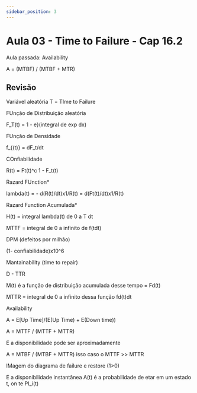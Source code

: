```yaml
---
sidebar_position: 3
---
```


# Aula 03 - Time to Failure - Cap 16.2

Aula passada: Availability 

A = (MTBF) / (MTBF + MTR)

## Revisão

Variável aleatória T = TIme to Failure

FUnção de Distribuição aleatória

F_T(t) = 1 - e}(integral de exp dx)

FUnção de Densidade

f_{(t)} = dF_t/dt

COnfiabilidade

R(t) = Ft(t)^c  1 - F_t(t)

Razard FUnction*

lambda(t) = - d(R(t)/dt)x1/R(t) = d(Ft(t)/dt)x1/R(t)

Razard Function Acumulada*

H(t) = integral lambda(t) de 0 a T dt

MTTF = integral de 0 a infinito de f(tdt)

DPM (defeitos por milhão)

(1- confiabilidade)x10^6

Mantainability (time to repair)

D - TTR

M(t) é a função de distribuição acumulada desse tempo = Fd(t)

MTTR = integral de 0 a infinito dessa função fd(t)dt

Availability

A = E[Up Time]/(E(Up Time) + E(Down time))

A = MTTF / (MTTF + MTTR)

E a disponibilidade pode ser aproximadamente

A = MTBF / (MTBF + MTTR)
isso caso o MTTF >> MTTR

IMagem do diagrama de failure e restore (1>0)

E a disponibilidade instantânea A(t) é a probabilidade de etar em um estado t, on te PI_i(t)